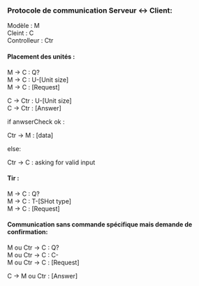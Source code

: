 ### Protocole de communication Serveur <-> Client:


Modèle : M <br>
Cleint : C <br>
Controlleur : Ctr <br>

#### Placement des unités :

M -> C : Q? <br>
M -> C : U-[Unit size] <br>
M -> C : [Request] <br>

C -> Ctr : U-[Unit size] <br>
C -> Ctr : [Answer]  <br>

if anwserCheck ok : <br>

Ctr -> M : [data] <br>

else: <br>

Ctr -> C : asking for valid input <br>

#### Tir :

M -> C : Q? <br>
M -> C : T-[SHot type] <br>
M -> C : [Request] <br>




#### Communication sans commande spécifique mais demande de confirmation: 

M ou Ctr -> C : Q? <br>
M ou Ctr -> C : C- <br>
M ou Ctr -> C : [Request] <br>

C -> M ou Ctr : [Answer] <br>